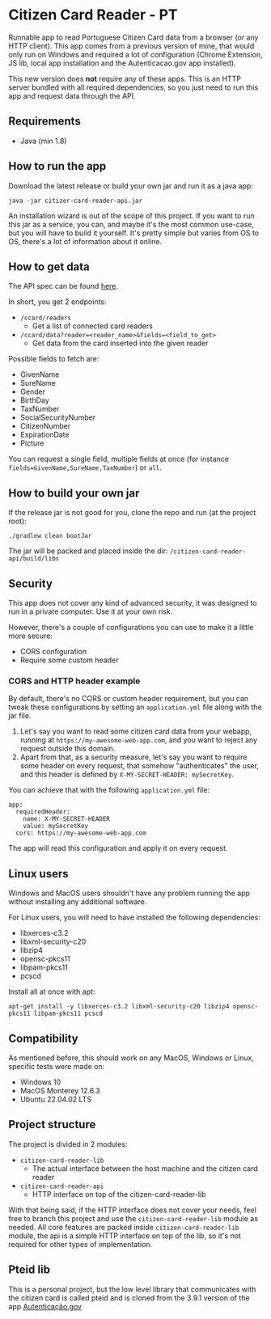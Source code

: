 # Citizen Card Reader - PT

Runnable app to read Portuguese Citizen Card data from a browser (or any HTTP client). This app comes from a previous 
version of mine, that would only run on Windows and required a lot of configuration (Chrome Extension, JS lib, local 
app installation and the Autenticacao.gov app installed).

This new version does **not** require any of these apps. This is an HTTP server bundled with all required dependencies, 
so you just need to run this app and request data through the API.

## Requirements

- Java (min 1.8)

## How to run the app

Download the latest release or build your own jar and run it as a java app:

`java -jar citizer-card-reader-api.jar`

An installation wizard is out of the scope of this project. If you want to run this jar as a service, you can, and maybe 
it's the most common use-case, but you will have to build it yourself. It's pretty simple but varies from OS to OS, 
there's a lot of information about it online.

## How to get data

The API spec can be found [here](https://rmpt.dev/spec?api=ccard).

In short, you get 2 endpoints:

- `/ccard/readers`
  - Get a list of connected card readers
- `/ccard/data?reader=<reader_name>&fields=<field_to_get>`
  - Get data from the card inserted into the given reader 

Possible fields to fetch are:
- GivenName
- SureName
- Gender
- BirthDay
- TaxNumber
- SocialSecurityNumber
- CitizenNumber
- ExpirationDate
- Picture

You can request a single field, multiple fields at once (for instance `fields=GivenName,SureName,TaxNumber`) or `all`.

## How to build your own jar

If the release jar is not good for you, clone the repo and run (at the project root):

`./gradlew clean bootJar`

The jar will be packed and placed inside the dir: `/citizen-card-reader-api/build/libs`

## Security

This app does not cover any kind of advanced security, it was designed to run in a private computer. Use it at your own risk.

However, there's a couple of configurations you can use to make it a little more secure:
- CORS configuration
- Require some custom header

### CORS and HTTP header example

By default, there's no CORS or custom header requirement, but you can tweak these configurations by setting an
`application.yml` file along with the jar file.

1. Let's say you want to read some citizen card data from your webapp, running at `https://my-awesome-web-app.com`, and 
you want to reject any request outside this domain.
2. Apart from that, as a security measure, let's say you want to require some header on every request, that somehow 
"authenticates" the user, and this header is defined by `X-MY-SECRET-HEADER: mySecretKey`.

You can achieve that with the following `application.yml` file:
```
app:
  requiredHeader:
    name: X-MY-SECRET-HEADER
    value: mySecretKey
  cors: https://my-awesome-web-app.com
```

The app will read this configuration and apply it on every request.

## Linux users

Windows and MacOS users shouldn't have any problem running the app without installing any additional software.  

For Linux users, you will need to have installed the following dependencies:
- libxerces-c3.2
- libxml-security-c20
- libzip4
- opensc-pkcs11
- libpam-pkcs11
- pcscd

Install all at once with apt:

`apt-get install -y libxerces-c3.2 libxml-security-c20 libzip4 opensc-pkcs11 libpam-pkcs11 pcscd`


## Compatibility

As mentioned before, this should work on any MacOS, Windows or Linux, specific tests were made on:
- Windows 10
- MacOS Monterey 12.6.3
- Ubuntu 22.04.02 LTS

## Project structure

The project is divided in 2 modules:
- `citizen-card-reader-lib`
  - The actual interface between the host machine and the citizen card reader
- `citizen-card-reader-api`
  - HTTP interface on top of the citizen-card-reader-lib

With that being said, if the HTTP interface does not cover your needs, feel free to branch this project and use the
`citizen-card-reader-lib` module as needed. All core features are packed inside `citizen-card-reader-lib` module, 
the api is a simple HTTP interface on top of the lib, so it's not required for other types of implementation.

## Pteid lib

This is a personal project, but the low level library that communicates with the citizen card is called pteid and is cloned 
from the 3.9.1 version of the app [Autenticação.gov](https://www.autenticacao.gov.pt)  